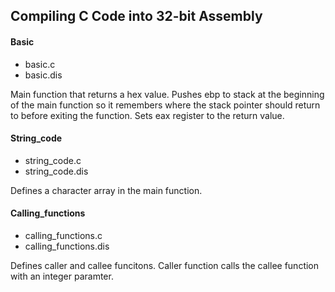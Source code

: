 ## Compiling C Code into 32-bit Assembly

#### Basic

* basic.c
* basic.dis

Main function that returns a hex value. Pushes ebp to stack at the beginning 
of the main function so it remembers where the stack pointer should return to 
before exiting the function. Sets eax register to the return value. 


#### String\_code

* string_code.c
* string_code.dis

Defines a character array in the main function.


#### Calling\_functions

* calling_functions.c
* calling_functions.dis

Defines caller and callee funcitons. Caller function calls the callee function 
with an integer paramter. 

